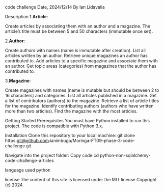 code challenge
Date, 2024/12/14 By Ian Lidavalia

Description
1.**Article**:

Create articles by associating them with an author and a magazine. The article’s title must be between 5 and 50 characters (immutable once set).

2.**Author**:

Create authors with names (name is immutable after creation). List all articles written by an author. Retrieve unique magazines an author has contributed to. Add articles to a specific magazine and associate them with an author. Get topic areas (categories) from magazines that the author has contributed to.

3.**Magazine**:

Create magazines with names (name is mutable but should be between 2 to 16 characters) and categories. List all articles published in a magazine. Get a list of contributors (authors) to the magazine. Retrieve a list of article titles for the magazine. Identify contributing authors (authors who have written more than two articles). Find the magazine with the most articles.

Getting Started
Prerequisites You must have Python installed to run this project. The code is compatible with Python 3.x.

Installation Clone this repository to your local machine: git clone https:git@github.com:ianimbuga/Moringa-FT09-phase-3-code-challenge.git

Navigate into the project folder: Copy code cd python-non-sqlalchemy-code-challenge-articles

language used python

license The content of this site is licensed under the MIT license Copyright (c) 2024.
